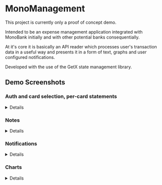 # MonoManagement

This project is currently only a proof of concept demo.

Intended to be an expense management application integrated with MonoBank initially and with other potential banks consequentially. 

At it's core it is basically an API reader which processes user's transaction data in a useful way and presents it in a form of text, graphs and user configured notifications.

Developed with the use of the GetX state management library.

## Demo Screenshots
### Auth and card selection, per-card statements
<details>
  <img src="https://github.com/MiraculousNightingale/mono_management/assets/34477181/263530a9-baa6-493f-b9c9-d311c21b0fe3" width="200">
  <img src="https://github.com/MiraculousNightingale/mono_management/assets/34477181/988a1750-f885-4bf5-be64-2f8e0a2d5779" width="200">
  <img src="https://github.com/MiraculousNightingale/mono_management/assets/34477181/d69b18a0-044f-44e7-b2dd-ab78e23e602a" width="200">
  <img src="https://github.com/MiraculousNightingale/mono_management/assets/34477181/b372cea3-790f-4ad9-be29-0b099385038c" width="200">
  <img src="https://github.com/MiraculousNightingale/mono_management/assets/34477181/47fa858c-8c64-42de-a122-be08228719a1" width="200">
  <img src="https://github.com/MiraculousNightingale/mono_management/assets/34477181/6ee9136e-919d-4485-a512-b4cb0c32a4b3" width="200">
  <img src="https://github.com/MiraculousNightingale/mono_management/assets/34477181/94b36417-3d2f-46f7-802d-83f61f689d84" width="200">
</details>

### Notes
<details>
  <img src="https://github.com/MiraculousNightingale/mono_management/assets/34477181/4566d9c5-dc26-4609-b0ae-3d088e5f7432" width="200">
  <img src="https://github.com/MiraculousNightingale/mono_management/assets/34477181/90ecb98a-8022-42e4-8806-cd2220d6ad3b" width="200">
  <img src="https://github.com/MiraculousNightingale/mono_management/assets/34477181/c7c4d2c5-ebc6-45f9-b6aa-24b63cfc2ac3" width="200">
  <img src="https://github.com/MiraculousNightingale/mono_management/assets/34477181/f080cd17-2560-4dbb-b1a0-7037547f96cc" width="200">
  </details>

### Notifications
<details>
  <img src="https://github.com/MiraculousNightingale/mono_management/assets/34477181/f38a556a-f3a1-4ce7-96ae-31032888ff0a" width="200">
  <img src="https://github.com/MiraculousNightingale/mono_management/assets/34477181/ecb6a5f5-70d6-481a-a33d-f47dd3b54a7b" width="200">
  <img src="https://github.com/MiraculousNightingale/mono_management/assets/34477181/2dc95c76-8119-406a-9d0f-cf6a34f07c35" width="200">
</details>

### Charts
<details>
  <img src="https://github.com/MiraculousNightingale/mono_management/assets/34477181/6ee868e5-cc1f-4247-984b-7fac2910fcea" width="190">
  <img src="https://github.com/MiraculousNightingale/mono_management/assets/34477181/fefa5449-0bde-4eb5-9bdf-7442d5fccab5" width="190">
  <img src="https://github.com/MiraculousNightingale/mono_management/assets/34477181/7a2cd9af-ebcc-4e50-b7a5-d6a877a06702" width="190">
  <img src="https://github.com/MiraculousNightingale/mono_management/assets/34477181/12530173-4794-4198-941f-e0264ff74c94" width="190">
  <img src="https://github.com/MiraculousNightingale/mono_management/assets/34477181/83bc915f-b3c6-4e77-959b-7df46ff687ed" width="190">
</details>

<!-- ## Getting Started

This project is a starting point for a Flutter application.

A few resources to get you started if this is your first Flutter project:

- [Lab: Write your first Flutter app](https://flutter.dev/docs/get-started/codelab)
- [Cookbook: Useful Flutter samples](https://flutter.dev/docs/cookbook)

For help getting started with Flutter, view our
[online documentation](https://flutter.dev/docs), which offers tutorials,
samples, guidance on mobile development, and a full API reference. -->
